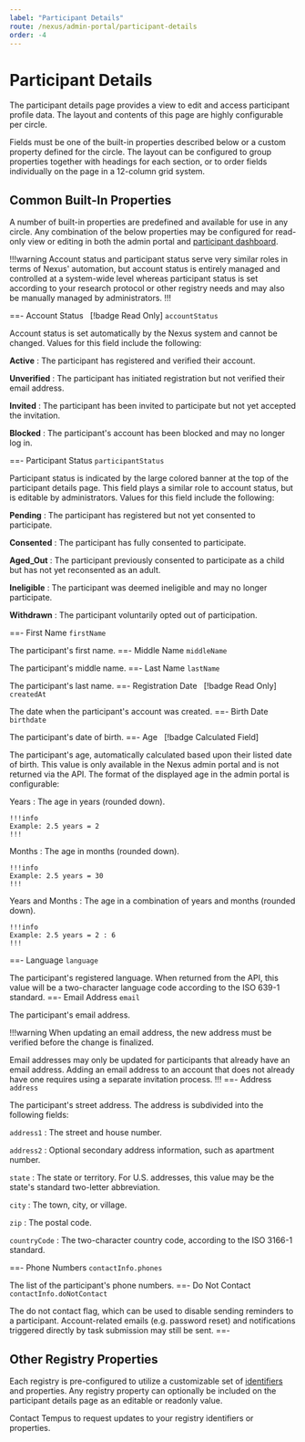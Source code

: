 ```yaml
---
label: "Participant Details"
route: /nexus/admin-portal/participant-details
order: -4
---
```

# Participant Details
The participant details page provides a view to edit and access participant profile data. The layout and contents of this page are highly configurable per circle.

Fields must be one of the built-in properties described below or a custom property defined for the circle. The layout can be configured to group properties together with headings for each section, or to order fields individually on the page in a 12-column grid system.

## Common Built-In Properties
A number of built-in properties are predefined and available for use in any circle. Any combination of the below properties may be configured for read-only view or editing in both the admin portal and [participant dashboard](/nexus/participant-dashboard.md).

!!!warning
Account status and participant status serve very similar roles in terms of Nexus' automation, but account status is entirely managed and controlled at a system-wide level whereas participant status is set according to your research protocol or other registry needs and may also be manually managed by administrators.
!!!

==- Account Status &nbsp; [!badge Read Only]
`accountStatus`

Account status is set automatically by the Nexus system and cannot be changed. Values for this field include the following:

**Active**
:   The participant has registered and verified their account.

**Unverified**
:   The participant has initiated registration but not verified their email address.

**Invited**
:   The participant has been invited to participate but not yet accepted the invitation.

**Blocked**
:   The participant's account has been blocked and may no longer log in.

==- Participant Status
`participantStatus`

Participant status is indicated by the large colored banner at the top of the participant details page. This field plays a similar role to account status, but is editable by administrators. Values for this field include the following:

**Pending**
:   The participant has registered but not yet consented to participate.

**Consented**
:   The participant has fully consented to participate.

**Aged_Out**
:   The participant previously consented to participate as a child but has not yet reconsented as an adult.

**Ineligible**
:   The participant was deemed ineligible and may no longer participate.

**Withdrawn**
:   The participant voluntarily opted out of participation.

==- First Name
`firstName`

The participant's first name.
==- Middle Name
`middleName`

The participant's middle name.
==- Last Name
`lastName`

The participant's last name.
==- Registration Date &nbsp; [!badge Read Only]
`createdAt`

The date when the participant's account was created.
==- Birth Date
`birthdate`

The participant's date of birth.
==- Age &nbsp; [!badge Calculated Field]

The participant's age, automatically calculated based upon their listed date of birth. This value is only available in the Nexus admin portal and is not returned via the API. The format of the displayed age in the admin portal is configurable:

Years
:   The age in years (rounded down).

    !!!info
    Example: 2.5 years = 2
    !!!

Months
:   The age in months (rounded down).
    
    !!!info
    Example: 2.5 years = 30
    !!!

Years and Months
:   The age in a combination of years and months (rounded down).
    
    !!!info
    Example: 2.5 years = 2 : 6
    !!!

==- Language
`language`

The participant's registered language. When returned from the API, this value will be a two-character language code according to the ISO 639-1 standard.
==- Email Address
`email`

The participant's email address.

!!!warning
When updating an email address, the new address must be verified before the change is finalized.

Email addresses may only be updated for participants that already have an email address. Adding an email address to an account that does not already have one requires using a separate invitation process.
!!!
==- Address
`address`

The participant's street address. The address is subdivided into the following fields:

`address1`
:   The street and house number.

`address2`
:   Optional secondary address information, such as apartment number.

`state`
:   The state or territory. For U.S. addresses, this value may be the state's standard two-letter abbreviation.

`city`
:   The town, city, or village.

`zip`
:   The postal code.

`countryCode`
:   The two-character country code, according to the ISO 3166-1 standard.

==- Phone Numbers
`contactInfo.phones`

The list of the participant's phone numbers.
==- Do Not Contact
`contactInfo.doNotContact`

The do not contact flag, which can be used to disable sending reminders to a participant. Account-related emails (e.g. password reset) and notifications triggered directly by task submission may still be sent.
==-

## Other Registry Properties
Each registry is pre-configured to utilize a customizable set of [identifiers](/nexus/glossary.md#identifier) and properties. Any registry property can optionally be included on the participant details page as an editable or readonly value.

Contact Tempus to request updates to your registry identifiers or properties.